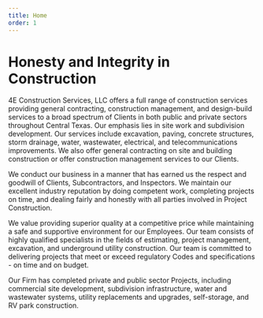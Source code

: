 ```yaml
---
title: Home
order: 1
---
```


# Honesty and Integrity in Construction

4E Construction Services, LLC offers a full range of construction services providing general contracting, construction management, and design-build services to a broad spectrum of Clients in both public and private sectors throughout Central Texas.  Our emphasis lies in site work and subdivision development.  Our services include  excavation, paving, concrete structures, storm drainage, water, wastewater, electrical, and telecommunications improvements. We also offer general contracting on site and building construction or offer construction management services to our Clients.
 
We conduct our business in a manner that has earned us the respect and goodwill of Clients, Subcontractors, and Inspectors.  We maintain our excellent industry reputation by doing competent work, completing projects on time, and dealing fairly and honestly with all parties involved in Project Construction.   

We value providing superior quality at a competitive price while maintaining a safe and supportive environment for our Employees.  Our team consists of highly qualified specialists in the fields of estimating, project management, excavation, and underground utility construction. Our team is committed to delivering projects that meet or exceed  regulatory Codes and specifications - on time and on budget. 
 
Our Firm has completed private and public sector Projects, including commercial site development, subdivision infrastructure, water and wastewater systems, utility replacements and upgrades, self-storage, and RV park construction.